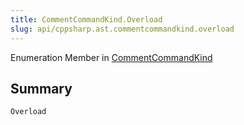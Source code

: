 ```yaml
---
title: CommentCommandKind.Overload
slug: api/cppsharp.ast.commentcommandkind.overload
---
```

Enumeration Member in [CommentCommandKind](/api/cppsharp/ast/commentcommandkind)

## Summary



```csharp
Overload
```

